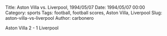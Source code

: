 Title: Aston Villa vs. Liverpool, 1994/05/07
Date: 1994/05/07 00:00
Category: sports
Tags: football, football scores, Aston Villa, Liverpool
Slug: aston-villa-vs-liverpool
Author: carbonero


Aston Villa 2 - 1 Liverpool
